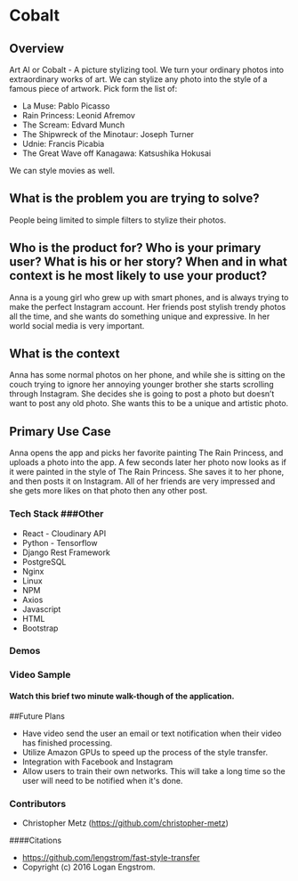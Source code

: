# Cobalt

## Overview

Art AI or Cobalt - A picture stylizing tool. We turn your ordinary photos into extraordinary works of art. We can stylize any photo into the style of a famous piece of artwork. Pick form the list of:

- La Muse: Pablo Picasso
- Rain Princess: Leonid Afremov
- The Scream: Edvard Munch
- The Shipwreck of the Minotaur: Joseph Turner
- Udnie: Francis Picabia
- The Great Wave off Kanagawa: Katsushika Hokusai

We can style movies as well.

## What is the problem you are trying to solve?

People being limited to simple filters to stylize their photos.

## Who is the product for? Who is your primary user? What is his or her story?  When and in what context is he most likely to use your product?

Anna is a young girl who grew up with smart phones, and is always trying to make the perfect Instagram account. Her friends post stylish trendy photos all the time, and she wants do something unique and expressive. In her world social media is very important.

## What is the context

Anna has some normal photos on her phone, and while she is sitting on the couch trying to ignore her annoying younger brother she starts scrolling through Instagram. She decides she is going to post a photo but doesn’t want to post any old photo. She wants this to be a unique and artistic photo.


## Primary Use Case

Anna opens the app and picks her favorite painting The Rain Princess, and uploads a photo into the app. A few seconds later her photo now looks as if it were painted in the style of The Rain Princess. She saves it to her phone, and then posts it on Instagram. All of her friends are very impressed and she gets more likes on that photo then any other post.

### Tech Stack                  ###Other
- React                         - Cloudinary API
- Python                        - Tensorflow
- Django Rest Framework
- PostgreSQL
- Nginx
- Linux
- NPM
- Axios
- Javascript
- HTML
- Bootstrap

### Demos

### Video Sample

#### Watch this brief two minute walk-though of the application.

##Future Plans
- Have video send the user an email or text notification when their video has finished processing.
- Utilize Amazon GPUs to speed up the process of the style transfer.
- Integration with Facebook and Instagram
- Allow users to train their own networks. This will take a long time so the user will need to be notified when it's done.

### Contributors
- Christopher Metz (https://github.com/christopher-metz)

####Citations
- https://github.com/lengstrom/fast-style-transfer
- Copyright (c) 2016 Logan Engstrom.
